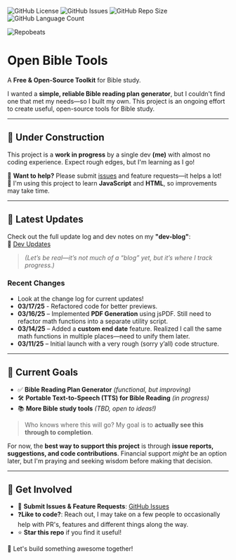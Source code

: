 ![GitHub License](https://img.shields.io/github/license/zman0-cmd/open-bible-tools)
![GitHub Issues](https://img.shields.io/github/issues/zman0-cmd/open-bible-tools)
![GitHub Repo Size](https://img.shields.io/github/repo-size/zman0-cmd/open-bible-tools)
![GitHub Language Count](https://img.shields.io/github/languages/count/zman0-cmd/open-bible-tools)

![Repobeats](https://repobeats.axiom.co/api/embed/d4c16ab6e32b408f294a8f18f71afb4832c10f20.svg "Repobeats analytics image")

# Open Bible Tools  
A **Free & Open-Source Toolkit** for Bible study.  

I wanted a **simple, reliable Bible reading plan generator**, but I couldn't find one that met my needs—so I built my own. This project is an ongoing effort to create useful, open-source tools for Bible study.  

---

## 🚧 **Under Construction**  
This project is a **work in progress** by a single dev **(me)** with almost no coding experience. Expect rough edges, but I'm learning as I go!  

🔹 **Want to help?** Please submit [issues](https://github.com/zman0-cmd/open-bible-tools/issues) and feature requests—it helps a lot!  
🔹 I'm using this project to learn **JavaScript** and **HTML**, so improvements may take time.  

---

## 📢 **Latest Updates**  
Check out the full update log and dev notes on my **"dev-blog"**:  
📌 [Dev Updates](https://notes.zackmace.com/bible-tools/Reading+Plan+Generator+-+Individual/Dev-updates/OBT%26RPG+-+Dev+Updates)  

> *(Let’s be real—it’s not much of a “blog” yet, but it’s where I track progress.)*

### **Recent Changes**
- Look at the change log for current updates!
- **03/17/25** - Refactored code for better previews.
- **03/16/25** – Implemented **PDF Generation** using jsPDF. Still need to refactor math functions into a separate utility script.
- **03/14/25** – Added a **custom end date** feature. Realized I call the same math functions in multiple places—need to unify them later.
- **03/11/25** – Initial launch with a very rough (sorry y’all) code structure.

---

## 🎯 **Current Goals**
- ✅ **Bible Reading Plan Generator** *(functional, but improving)*
- 🛠️ **Portable Text-to-Speech (TTS) for Bible Reading** *(in progress)*
- 📚 **More Bible study tools** *(TBD, open to ideas!)*  

> Who knows where this will go? My goal is to **actually see this through to completion**.  

For now, the **best way to support this project** is through **issue reports, suggestions, and code contributions**. Financial support *might* be an option later, but I'm praying and seeking wisdom before making that decision.  

---

## 🔗 **Get Involved**
- 📝 **Submit Issues & Feature Requests**: [GitHub Issues](https://github.com/zman0-cmd/open-bible-tools/issues)
- ❓**Like to code?**: Reach out, I may take on a few people to occasionally help with PR's, features and different things along the way.
- ⭐ **Star this repo** if you find it useful!  

🚀 Let's build something awesome together!  
